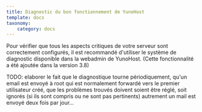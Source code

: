 ```yaml
---
title: Diagnostic du bon fonctionnement de YunoHost
template: docs
taxonomy:
    category: docs
---
```


Pour vérifier que tous les aspects critiques de votre serveur sont correctement
configurés, il est recommandé d'utiliser le système de diagnostic disponible
dans la webadmin de YunoHost. (Cette fonctionnalité a été ajoutée dans la version
3.8)

TODO: elaborer le fait que le diagnostique tourne périodiquement, qu'un email
est envoyé à root qui est normalement forwardé vers le premier utilisateur créé,
que les problèmes trouvés doivent soient être réglé, soit ignorés (si ils sont
compris ou ne sont pas pertinents) autrement un mail est envoyé deux fois par
jour...
